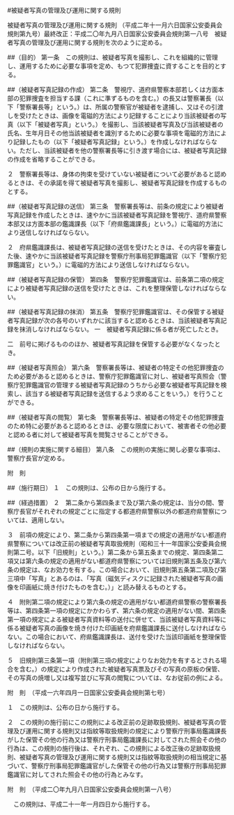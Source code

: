 #被疑者写真の管理及び運用に関する規則



被疑者写真の管理及び運用に関する規則
（平成二年十一月六日国家公安委員会規則第九号）最終改正：平成二〇年九月八日国家公安委員会規則第一八号　被疑者写真の管理及び運用に関する規則を次のように定める。

##（目的）
第一条　この規則は、被疑者写真を撮影し、これを組織的に管理し、運用するために必要な事項を定め、もつて犯罪捜査に資することを目的とする。



##（被疑者写真記録の作成）
第二条　警視庁、道府県警察本部若しくは方面本部の犯罪捜査を担当する課（これに準ずるものを含む。）の長又は警察署長（以下「警察署長等」という。）は、所属の警察官が被疑者を逮捕し、又はその引渡しを受けたときは、画像を電磁的方法により記録することにより当該被疑者の写真（以下「被疑者写真」という。）を撮影し、当該被疑者写真及び当該被疑者の氏名、生年月日その他当該被疑者を識別するために必要な事項を電磁的方法により記録したもの（以下「被疑者写真記録」という。）を作成しなければならない。ただし、当該被疑者を他の警察署長等に引き渡す場合には、被疑者写真記録の作成を省略することができる。

２　警察署長等は、身体の拘束を受けていない被疑者について必要があると認めるときは、その承諾を得て被疑者写真を撮影し、被疑者写真記録を作成するものとする。



##（被疑者写真記録の送信）
第三条　警察署長等は、前条の規定により被疑者写真記録を作成したときは、速やかに当該被疑者写真記録を警視庁、道府県警察本部又は方面本部の鑑識課長（以下「府県鑑識課長」という。）に電磁的方法により送信しなければならない。

２　府県鑑識課長は、被疑者写真記録の送信を受けたときは、その内容を審査した後、速やかに当該被疑者写真記録を警察庁刑事局犯罪鑑識官（以下「警察庁犯罪鑑識官」という。）に電磁的方法により送信しなければならない。



##（被疑者写真記録の保管）
第四条　警察庁犯罪鑑識官は、前条第二項の規定により被疑者写真記録の送信を受けたときは、これを整理保管しなければならない。



##（被疑者写真記録の抹消）
第五条　警察庁犯罪鑑識官は、その保管する被疑者写真記録が次の各号のいずれかに該当すると認めるときは、当該被疑者写真記録を抹消しなければならない。
一　被疑者写真記録に係る者が死亡したとき。

二　前号に掲げるもののほか、被疑者写真記録を保管する必要がなくなったとき。




##（被疑者写真照会）
第六条　警察署長等は、被疑者の特定その他犯罪捜査のため必要があると認めるときは、警察庁犯罪鑑識官に対し、被疑者写真照会（警察庁犯罪鑑識官の管理する被疑者写真記録のうちから必要な被疑者写真記録を検索し、該当する被疑者写真記録を送信するよう求めることをいう。）を行うことができる。



##（被疑者写真の閲覧）
第七条　警察署長等は、被疑者の特定その他犯罪捜査のため特に必要があると認めるときは、必要な限度において、被害者その他必要と認める者に対して被疑者写真を閲覧させることができる。



##（規則の実施に関する細目）
第八条　この規則の実施に関し必要な事項は、警察庁長官が定める。




附　則

##（施行期日）
１　この規則は、公布の日から施行する。

##（経過措置）
２　第二条から第四条まで及び第六条の規定は、当分の間、警察庁長官がそれぞれの規定ごとに指定する都道府県警察以外の都道府県警察については、適用しない。

３　前項の規定により、第二条から第四条第一項までの規定の適用がない都道府県警察については改正前の被疑者写真取扱規則（昭和三十一年国家公安委員会規則第二号。以下「旧規則」という。）第二条から第五条までの規定、第四条第二項又は第六条の規定の適用がない都道府県警察については旧規則第五条及び第六条の規定は、なお効力を有する。この場合において、旧規則第五条第二項及び第三項中「写真」とあるのは、「写真（磁気ディスクに記録された被疑者写真の画像を印画紙に焼き付けたものを含む。）」と読み替えるものとする。

４　附則第二項の規定により第六条の規定の適用がない都道府県警察の警察署長等は、第四条第一項の規定にかかわらず、第六条の規定の適用がない間、第四条第一項の規定による被疑者写真資料等の送付に併せて、当該被疑者写真資料等に係る被疑者写真の画像を焼き付けた印画紙を府県鑑識課長に送付しなければならない。この場合において、府県鑑識課長は、送付を受けた当該印画紙を整理保管しなければならない。

５　旧規則第三条第一項（附則第三項の規定によりなお効力を有するとされる場合を含む。）の規定により作成された被疑者写真票及びその写真の原板の保管、その写真の焼増し又は複写並びに写真の閲覧については、なお従前の例による。


附　則　（平成一六年四月一日国家公安委員会規則第七号）

１　この規則は、公布の日から施行する。

２　この規則の施行前にこの規則による改正前の足跡取扱規則、被疑者写真の管理及び運用に関する規則又は指紋等取扱規則の規定により警察庁刑事局鑑識課長がした保管その他の行為又は警察庁刑事局鑑識課長に対してされた照会その他の行為は、この規則の施行後は、それぞれ、この規則による改正後の足跡取扱規則、被疑者写真の管理及び運用に関する規則又は指紋等取扱規則の相当規定に基づいて、警察庁刑事局犯罪鑑識官がした保管その他の行為又は警察庁刑事局犯罪鑑識官に対してされた照会その他の行為とみなす。


附　則　（平成二〇年九月八日国家公安委員会規則第一八号）


　この規則は、平成二十一年一月四日から施行する。





